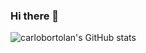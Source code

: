 ### Hi there 👋
![carlobortolan's GitHub stats](https://github-readme-stats.vercel.app/api?username=carlobortolan&count_private=true)

